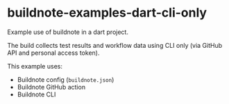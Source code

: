 # buildnote-examples-dart-cli-only

Example use of buildnote in a dart project.

The build collects test results and workflow data using CLI only (via GitHub API and personal access token).

This example uses:
- Buildnote config (`buildnote.json`)
- Buildnote GitHub action
- Buildnote CLI
